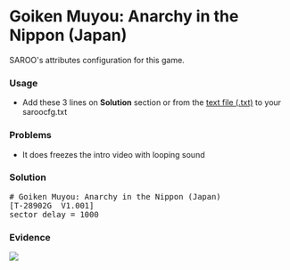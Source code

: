 # Goiken Muyou: Anarchy in the Nippon (Japan)

SAROO's attributes configuration for this game.

### Usage

- Add these 3 lines on **Solution** section or from the [text file (.txt)](./config.txt) to your saroocfg.txt

### Problems

- It does freezes the intro video with looping sound

### Solution

<pre># Goiken Muyou: Anarchy in the Nippon (Japan)
[T-28902G  V1.001]
sector_delay = 1000</pre>

### Evidence

[![](https://img.youtube.com/vi/cq3zmbzgfvo/0.jpg)](https://youtu.be/cq3zmbzgfvo)

